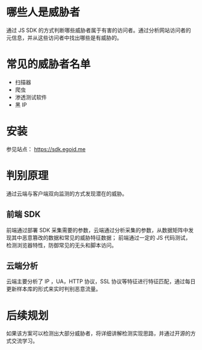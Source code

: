 # 哪些人是威胁者

通过 JS SDK 的方式判断哪些威胁者属于有害的访问者。通过分析网站访问者的元信息，并从这些访问者中找出哪些是有威胁的。

# 常见的威胁者名单
- 扫描器
- 爬虫
- 渗透测试软件
- 黑 IP

# 安装

参见站点： https://sdk.egoid.me

# 判别原理

通过云端与客户端双向监测的方式发现潜在的威胁。

## 前端 SDK

前端通过部署 SDK 采集需要的参数，云端通过分析采集的参数，从数据矩阵中发现其中恶意篡改的数据和常见的威胁特征数据；
前端通过一定的 JS 代码测试，检测浏览器特性，防御常见的无头和脚本访问。

## 云端分析

云端主要分析了 IP ，UA，HTTP 协议，SSL 协议等特征进行特征匹配，通过每日更新样本库的形式来实时判别恶意流量。

# 后续规划

如果该方案可以检测出大部分威胁者，将详细讲解检测实现思路，并通过开源的方式交流学习。